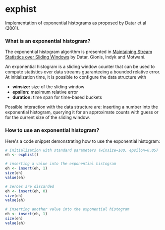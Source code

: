 # exphist
Implementation of exponential histograms as proposed by Datar et al (2001).

### What is an exponential histogram?
The exponential histogram algorithm is presented in [Maintaining Stream Statistics over Sliding Windows](http://www-cs-students.stanford.edu/~datar/papers/sicomp_streams.pdf) by Datar, Gionis, Indyk and Motwani.

An exponential histogram is a sliding window counter that can be used to compute statistics over data streams guaranteeing a bounded relative error. At initialization time, it is possible to configure the data structure with

- **winsize:** size of the sliding window
- **epsilon:** maximum relative error
- **duration:** time span for time-based buckets

Possible interaction with the data structure are: inserting a number into the exponential histogram, querying it for an approximate counts with guess or for the current size of the sliding window.

### How to use an exponential histogram?
Here's a code snippet demonstrating how to use the exponential histogram: 

```R
# initialization with standard parameters (winsize=100, epsilon=0.05)
eh <- exphist()

# inserting a value into the exponential histogram
eh <- insert(eh, 1)
size(eh)
value(eh)

# zeroes are discarded
eh <- insert(eh, 0)
size(eh)
value(eh)

# inserting another value into the exponential histogram
eh <- insert(eh, 1)
size(eh)
value(eh)
```
